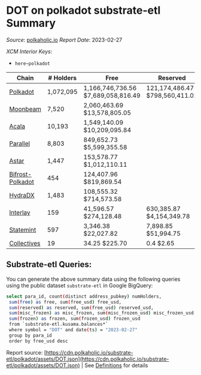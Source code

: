 # DOT on polkadot substrate-etl Summary

_Source_: [polkaholic.io](https://polkaholic.io) *Report Date*: 2023-02-27


*XCM Interior Keys*:
* `here~polkadot`


| Chain | # Holders | Free | Reserved | Misc Frozen | Frozen | Price | AssetID |
| ----- | --------- | ---- | -------- | ----------- | ------ | ----- | ------- |
| [Polkadot](/polkadot/0-polkadot) | 1,072,095 | 1,166,746,736.56 $7,689,058,816.49 | 121,174,486.47 $798,560,411.01 | 680,818,920.22  $4,486,712,117.48 | 674,598,511.56 $4,445,718,569.77 | $6.59 | `{"Token":"DOT"}` |
| [Moonbeam](/polkadot/2004-moonbeam) | 7,520 | 2,060,463.69 $13,578,805.05 |   |    |   | $6.59 | `{"Token":"42259045809535163221576417993425387648"}` |
| [Acala](/polkadot/2000-acala) | 10,193 | 1,549,140.09 $10,209,095.84 |   |    |   | $6.59 | `{"Token":"DOT"}` |
| [Parallel](/polkadot/2012-parallel) | 8,803 | 849,652.73 $5,599,355.58 |   |    |   | $6.59 | `{"Token":"101"}` |
| [Astar](/polkadot/2006-astar) | 1,447 | 153,578.77 $1,012,110.11 |   |    |   | $6.59 | `{"Token":"340282366920938463463374607431768211455"}` |
| [Bifrost-Polkadot](/polkadot/2030-bifrost-dot) | 454 | 124,407.96 $819,869.54 |   |    |   | $6.59 | `{"Token2":"0"}` |
| [HydraDX](/polkadot/2034-hydradx) | 1,483 | 108,555.32 $714,573.58 |   |    |   | $6.58 | `{"Token":"5"}` |
| [Interlay](/polkadot/2032-interlay) | 159 | 41,596.57 $274,128.48 | 630,385.87 $4,154,349.78 |    |   | $6.59 | `{"Token":"DOT"}` |
| [Statemint](/polkadot/1000-statemint) | 597 | 3,346.38 $22,027.82 | 7,898.85 $51,994.75 |    |   | $6.58 | `{"Token":"DOT"}` |
| [Collectives](/polkadot/1001-collectives) | 19 | 34.25 $225.70 | 0.4 $2.65 |    |   | $6.59 | `{"Token":"DOT"}` |

## Substrate-etl Queries:
You can generate the above summary data using the following queries using the public dataset `substrate-etl` in Google BigQuery:
```bash
select para_id, count(distinct address_pubkey) numHolders, 
 sum(free) as free, sum(free_usd) free_usd,
 sum(reserved) as reserved, sum(free_usd) reserved_usd,
 sum(misc_frozen) as misc_frozen, sum(misc_frozen_usd) misc_frozen_usd,
 sum(frozen) as frozen, sum(frozen_usd) frozen_usd
 from `substrate-etl.kusama.balances*` 
 where symbol = "DOT" and date(ts) = "2023-02-27"
 group by para_id
 order by free_usd desc
```


Report source: [https://cdn.polkaholic.io/substrate-etl/polkadot/assets/DOT.json](https://cdn.polkaholic.io/substrate-etl/polkadot/assets/DOT.json) | See [Definitions](/DEFINITIONS.md) for details
